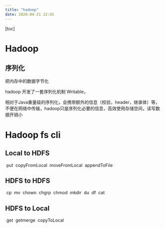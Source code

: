 ```yaml
---
title: "hadoop"
date: 2020-04-21 22:41
---
```

[toc]





# Hadoop





## 序列化

把内存中的数据字节化

hadoop 开发了一套序列化机制 Writable， 

相对于Java重量级的序列化，会携带额外的信息（校验，header，继承体）等，不便在网络中传输，hadoop只是序列化必要的信息，高效使用存储空间，读写数据开销小





# Hadoop fs cli



## Local to HDFS

​    put
​    copyFromLocal
​    moveFromLocal
​    appendToFile



## HDFS to HDFS

​    cp
​    mv
​    chown
​    chgrp
​    chmod
​    mkdir
​    du
​    df
​    cat
​    

## HDFS to Local

​    get
​    getmerge
​    copyToLocal



